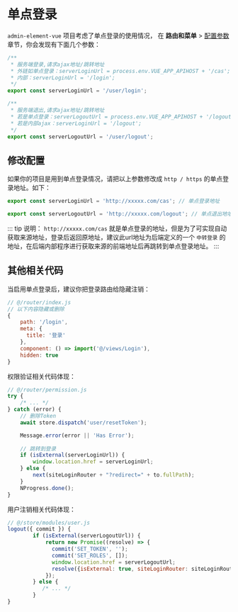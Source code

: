 # 单点登录

`admin-element-vue` 项目考虑了单点登录的使用情况， 在 **路由和菜单** > [配置参数](/guide/basis/router-and-menu.html#配置参数) 章节，你会发现有下面几个参数：

```javascript
/**
 * 服务端登录,请求ajax地址/跳转地址
 * 外链如单点登录：serverLoginUrl = process.env.VUE_APP_APIHOST + '/cas';
 * 内部：serverLoginUrl = '/login';
 */
export const serverLoginUrl = '/user/login';

/**
 * 服务端退出,请求ajax地址/跳转地址
 * 若是单点登录：serverLogoutUrl = process.env.VUE_APP_APIHOST + '/logout'; 退出方法函数直接 window.location.href = serverLogoutUrl;
 * 若是内部ajax：serverLoginUrl = '/logout';
 */
export const serverLogoutUrl = '/user/logout';

```

## 修改配置

如果你的项目是用到单点登录情况，请把以上参数修改成 `http / https` 的单点登录地址。如下：

```javascript
export const serverLoginUrl = 'http://xxxxx.com/cas'; // 单点登录地址

export const serverLogoutUrl = 'http://xxxxx.com/logout'; // 单点退出地址
```

::: tip 说明：
 `http://xxxxx.com/cas` 就是单点登录的地址，但是为了可实现自动获取来源地址，登录后返回原地址，建议此url地址为后端定义的一个 `中转登录` 的地址，在后端内部程序进行获取来源的前端地址后再跳转到单点登录地址。
:::

## 其他相关代码

当启用单点登录后，建议你把登录路由给隐藏注销：

```js
// @/router/index.js
// 以下内容隐藏或删除
{
    path: '/login',
    meta: {
      title: '登录'
    },
    component: () => import('@/views/Login'),
    hidden: true
}
```

权限验证相关代码体现：

```js
// @/router/permission.js
try {
    /* ... */
} catch (error) {
    // 删除Token
    await store.dispatch('user/resetToken');

    Message.error(error || 'Has Error');
    
    // 跳转到登录
    if (isExternal(serverLoginUrl)) {
        window.location.href = serverLoginUrl;
    } else {
        next(siteLoginRouter + "?redirect=" + to.fullPath);
    }
    NProgress.done();
}
```

用户注销相关代码体现：

```js
// @/store/modules/user.js
logout({ commit }) {
        if (isExternal(serverLogoutUrl)) {
            return new Promise((resolve) => {
              commit('SET_TOKEN', '');
              commit('SET_ROLES', []);
              window.location.href = serverLogoutUrl;
              resolve({isExternal: true, siteLoginRouter: siteLoginRouter});
            });
        } else {
           /* ... */
        }
}
```
